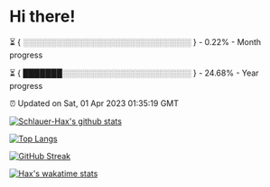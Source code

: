 # Hi there!

⏳ { ░░░░░░░░░░░░░░░░░░░░░░░░░░░░░░ } - 0.22% - Month progress

⏳ { ███████░░░░░░░░░░░░░░░░░░░░░░░ } - 24.68% - Year progress

⏰ Updated on Sat, 01 Apr 2023 01:35:19 GMT


[![Schlauer-Hax's github stats](https://github-readme-stats.vercel.app/api?username=Schlauer-Hax&show_icons=true&theme=dark&count_private=true)](https://github.com/Schlauer-Hax)


[![Top Langs](https://github-readme-stats.vercel.app/api/top-langs/?username=Schlauer-Hax&layout=compact&theme=dark)](https://github.com/Schlauer-Hax?tab=repositories)

[![GitHub Streak](https://streak-stats.demolab.com?user=Schlauer-Hax&theme=dark)](https://git.io/streak-stats)

[![Hax's wakatime stats](https://github-readme-stats.vercel.app/api/wakatime?username=Hax&theme=dark)](https://wakatime.com/@Hax)

